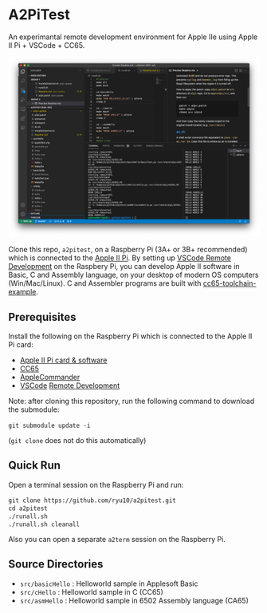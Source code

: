 # A2PiTest

An experimantal remote development environment for Apple IIe using Apple II Pi + VSCode + CC65.

![VSCode remote](a2pitest_demo.png)

Clone this repo, `a2pitest`, on a Raspberry Pi (3A+ or 3B+ recommended) which is connected to the [Apple II Pi](https://github.com/dschmenk/apple2pi). By setting up [VSCode Remote Development](https://code.visualstudio.com/docs/remote/remote-overview) on the Raspbery Pi, you can develop Apple II software in Basic, C and Assembly language, on your desktop of modern OS computers (Win/Mac/Linux). C and Assembler programs are built with [cc65-toolchain-example](https://github.com/fo-fo/cc65-toolchain-example.git).

## Prerequisites

Install the following on the Raspberry Pi which is connected to the Apple II Pi card:

* [Apple II Pi card & software](https://github.com/dschmenk/apple2pi)
* [CC65](https://github.com/cc65/cc65)
* [AppleCommander](https://github.com/AppleCommander/AppleCommander)
* [VSCode](https://code.visualstudio.com/download) [Remote Development](https://code.visualstudio.com/docs/remote/remote-overview)

Note: after cloning this repository, run the following command to download the submodule:

```git submodule update -i```

(```git clone``` does not do this automatically)

## Quick Run

Open a terminal session on the Raspberry Pi and run:

```
git clone https://github.com/ryu10/a2pitest.git
cd a2pitest
./runall.sh
./runall.sh cleanall
```

Also you can open a separate ```a2term``` session on the Raspberry Pi.

## Source Directories

* `src/basicHello` : Helloworld sample in Applesoft Basic
* `src/cHello` : Helloworld sample in  C (CC65)
* `src/asmHello` : Helloworld sample in 6502 Assembly language (CA65)
